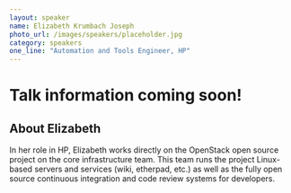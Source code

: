 ```yaml
---
layout: speaker
name: Elizabeth Krumbach Joseph
photo_url: /images/speakers/placeholder.jpg
category: speakers
one_line: "Automation and Tools Engineer, HP"
---
```

# Talk information coming soon!

## About Elizabeth
In her role in HP, Elizabeth works directly on the
OpenStack open source project on the core infrastructure team. This
team runs the project Linux-based servers and services (wiki,
etherpad, etc.) as well as the fully open source continuous
integration and code review systems for developers.
